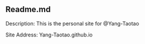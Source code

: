 ## Readme.md

Description: This is the personal site for @Yang-Taotao

Site Address: Yang-Taotao.github.io
